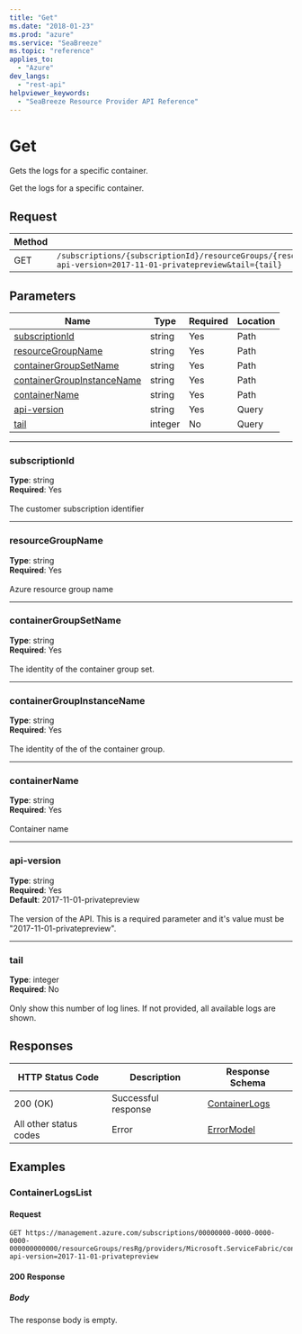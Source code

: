 ```yaml
---
title: "Get"
ms.date: "2018-01-23"
ms.prod: "azure"
ms.service: "SeaBreeze"
ms.topic: "reference"
applies_to: 
  - "Azure"
dev_langs: 
  - "rest-api"
helpviewer_keywords: 
  - "SeaBreeze Resource Provider API Reference"
---
```

# Get
Gets the logs for a specific container.

Get the logs for a specific container.

## Request
| Method | Request URI |
| ------ | ----------- |
| GET | `/subscriptions/{subscriptionId}/resourceGroups/{resourceGroupName}/providers/Microsoft.ServiceFabric/containerGroupSets/{containerGroupSetName}/instances/{containerGroupInstanceName}/containers/{containerName}/logs?api-version=2017-11-01-privatepreview&tail={tail}` |


## Parameters
| Name | Type | Required | Location |
| --- | --- | --- | --- |
| [subscriptionId](#subscriptionid) | string | Yes | Path |
| [resourceGroupName](#resourcegroupname) | string | Yes | Path |
| [containerGroupSetName](#containergroupsetname) | string | Yes | Path |
| [containerGroupInstanceName](#containergroupinstancename) | string | Yes | Path |
| [containerName](#containername) | string | Yes | Path |
| [api-version](#api-version) | string | Yes | Query |
| [tail](#tail) | integer | No | Query |

____
### subscriptionId
__Type__: string <br/>
__Required__: Yes<br/>
<br/>
The customer subscription identifier

____
### resourceGroupName
__Type__: string <br/>
__Required__: Yes<br/>
<br/>
Azure resource group name

____
### containerGroupSetName
__Type__: string <br/>
__Required__: Yes<br/>
<br/>
The identity of the container group set.

____
### containerGroupInstanceName
__Type__: string <br/>
__Required__: Yes<br/>
<br/>
The identity of the of the container group.

____
### containerName
__Type__: string <br/>
__Required__: Yes<br/>
<br/>
Container name

____
### api-version
__Type__: string <br/>
__Required__: Yes<br/>
__Default__: 2017-11-01-privatepreview <br/>
<br/>
The version of the API. This is a required parameter and it's value must be "2017-11-01-privatepreview".

____
### tail
__Type__: integer <br/>
__Required__: No<br/>
<br/>
Only show this number of log lines. If not provided, all available logs are shown.

## Responses

| HTTP Status Code | Description | Response Schema |
| --- | --- | --- |
| 200 (OK) | Successful response<br/> | [ContainerLogs](seabreeze-model-containerlogs.md) |
| All other status codes | Error<br/> | [ErrorModel](seabreeze-model-errormodel.md) |

## Examples

### ContainerLogsList

#### Request
```
GET https://management.azure.com/subscriptions/00000000-0000-0000-0000-000000000000/resourceGroups/resRg/providers/Microsoft.ServiceFabric/containerGroupSets/demo1/instances/demo1_0/containers/FE/logs?api-version=2017-11-01-privatepreview
```

#### 200 Response
##### Body
The response body is empty.
